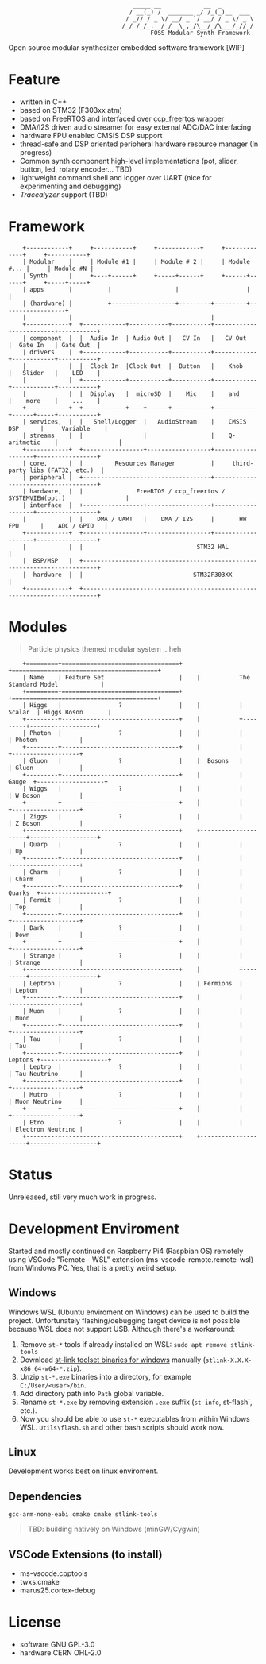 <!-- ![Hopf Fibration](Misc/hopf-fibration.png) -->


                                       _____ __            __  _
                                      / __(_) /  _______ _/ /_(_)__  ___
                                     / _// / _ \/ __/ _ `/ __/ / _ \/ _ \
                                    /_/ /_/_.__/_/  \_,_/\__/_/\___/_//_/
                                            FOSS Modular Synth Framework

Open source modular synthesizer embedded software framework [WIP]

# Feature
- written in C++
- based on STM32 (F303xx atm) 
- based on FreeRTOS and interfaced over [ccp_freertos](https://github.com/michaelbecker/freertos-addons) wrapper
- DMA/I2S driven audio streamer for easy external ADC/DAC interfacing
- hardware FPU enabled CMSIS DSP support
- thread-safe and DSP oriented peripheral hardware resource manager (In progress)
- Common synth component high-level implementations (pot, slider, button, led, rotary encoder... TBD)
- lightweight command shell and logger over UART (nice for experimenting and debugging)
- *Tracealyzer* support (TBD)

# Framework

        +------------+     +-----------+     +------------+     +-------------+     +-----------+   
        | Modular    |     | Module #1 |     | Module # 2 |     | Module #... |     | Module #N |   
        | Synth      |     +----+------+     +-----+------+     +------+------+     +-----+-----+   
        | apps       |          |                  |                   |                  |         
        | (hardware) |          +------------------+---------+---------+------------------+         
        |            |                                       |                                      
        +------------+  +------------+-----------+-----------+------------+------------+-----------+
        | component  |  |  Audio In  | Audio Out |   CV In   |   CV Out   |  Gate In   | Gate Out  |
        | drivers    |  +------------+-----------+-----------+------------+------------+-----------+
        |            |  |  Clock In  |Clock Out  |  Button   |    Knob    |   Slider   |    LED    |
        |            |  +------------+-----------+-----------+------------+------------+-----------+
        |            |  |  Display   |  microSD  |    Mic    |    and     |    more    |    ...    |
        +------------+  +------------+----+------+-----------+------------+------+-----+-----------+
        | services,  |  |   Shell/Logger  |   AudioStream    |    CMSIS DSP      |     Variable    |
        | streams    |  |                 |                  |    Q-aritmetic    |                 |
        +------------+  +-----------------+------------------+-------------------+-----------------+
        | core,      |  |         Resources Manager          |     third-party libs (FAT32, etc.)  |
        | peripheral |  +------------------------------------+-------------------------------------+
        | hardware,  |  |               FreeRTOS / ccp_freertos / SYSTEMVIEW(opt.)                 |
        | interface  |  +-----------------+------------------+-------------------+-----------------+
        |            |  |    DMA / UART   |    DMA / I2S     |       HW FPU      |    ADC / GPIO   |
        +------------+  +-----------------+------------------+-------------------+-----------------+
        |            |  |                                STM32 HAL                                 |
        |  BSP/MSP   |  +--------------------------------------------------------------------------+
        |  hardware  |  |                               STM32F303XX                                |
        +------------+  +--------------------------------------------------------------------------+

# Modules

> Particle physics themed modular system ...heh

        +=========+=================================+    +=========================================+
        | Name    | Feature Set                     |    |           The Standard Model            |
        +=========+=================================+    +=========================================+
        | Higgs   |                ?                |    |           | Scalar  | Higgs Boson       |
        +---------+---------------------------------+    |           +---------+-------------------+
        | Photon  |                ?                |    |           |         | Photon            |
        +---------+---------------------------------+    |           |         +-------------------+
        | Gluon   |                ?                |    |  Bosons   |         | Gluon             |
        +---------+---------------------------------+    |           |  Gauge  +-------------------+
        | Wiggs   |                ?                |    |           |         | W Boson           |
        +---------+---------------------------------+    |           |         +-------------------+
        | Ziggs   |                ?                |    |           |         | Z Boson           |
        +---------+---------------------------------+    +-----------+---------+-------------------+
        | Quarp   |                ?                |    |           |         | Up                |
        +---------+---------------------------------+    |           |         +-------------------+
        | Charm   |                ?                |    |           |         | Charm             |
        +---------+---------------------------------+    |           | Quarks  +-------------------+
        | Fermit  |                ?                |    |           |         | Top               |
        +---------+---------------------------------+    |           |         +-------------------+
        | Dark    |                ?                |    |           |         | Down              |
        +---------+---------------------------------+    |           |         +-------------------+
        | Strange |                ?                |    |           |         | Strange           |
        +---------+---------------------------------+    |           +---------+-------------------+
        | Leptron |                ?                |    | Fermions  |         | Lepton            |
        +---------+---------------------------------+    |           |         +-------------------+
        | Muon    |                ?                |    |           |         | Muon              |
        +---------+---------------------------------+    |           |         +-------------------+
        | Tau     |                ?                |    |           |         | Tau               |
        +---------+---------------------------------+    |           | Leptons +-------------------+
        | Leptro  |                ?                |    |           |         | Tau Neutrino      |
        +---------+---------------------------------+    |           |         +-------------------+
        | Mutro   |                ?                |    |           |         | Muon Neutrino     |
        +---------+---------------------------------+    |           |         +-------------------+
        | Etro    |                ?                |    |           |         | Electron Neutrino |
        +---------+---------------------------------+    +-----------+---------+-------------------+

# Status
Unreleased, still very much work in progress.

# Development Enviroment

Started and mostly continued on Raspberry Pi4 (Raspbian OS) remotely using VSCode "Remote - WSL" extension
(ms-vscode-remote.remote-wsl) from Windows PC. Yes, that is a pretty weird setup.

## Windows
Windows WSL (Ubuntu enviroment on Windows) can be used to build the project. Unfortunately flashing/debugging target 
device is not possible because WSL does not support USB. Although there's a workaround:

1. Remove `st-*` tools if already installed on WSL: `sudo apt remove stlink-tools`
2. Download [st-link toolset binaries for windows](https://github.com/stlink-org/stlink/releases) manually
(`stlink-X.X.X-x86_64-w64-*.zip`).
3. Unzip `st-*.exe` binaries into a directory, for example `C:/User/<user>/bin`.
4. Add directory path into `Path` global variable.
5. Rename `st-*.exe` by removing extension `.exe` suffix (`st-info`, st-flash`, etc.). 
6. Now you should be able to use `st-*` executables from within Windows WSL. `Utils\flash.sh` and other bash scripts should work now.

## Linux

Development works best on linux enviroment.

## Dependencies
`gcc-arm-none-eabi cmake cmake stlink-tools`

> TBD: building natively on Windows (minGW/Cygwin)

## VSCode Extensions (to install)

- ms-vscode.cpptools
- twxs.cmake
- marus25.cortex-debug

# License
- software GNU GPL-3.0
- hardware CERN OHL-2.0

